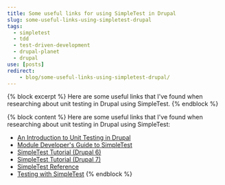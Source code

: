 ```yaml
---
title: Some useful links for using SimpleTest in Drupal
slug: some-useful-links-using-simpletest-drupal
tags:
  - simpletest
  - tdd
  - test-driven-development
  - drupal-planet
  - drupal
use: [posts]
redirect:
    - blog/some-useful-links-using-simpletest-drupal/
---
```

{% block excerpt %}
Here are some useful links that I've found when researching about unit testing in Drupal using SimpleTest.
{% endblock %}

{% block content %}
Here are some useful links that I've found when researching about unit testing in Drupal using SimpleTest:

* [An Introduction to Unit Testing in Drupal](http://www.lullabot.com/blog/articles/introduction-unit-testing-drupal "An Introduction to Unit Testing in Drupal")
* [Module Developer's Guide to SimpleTest](http://www.lullabot.com/blog/articles/drupal-module-developers-guide-simpletest "Module Developer's Guide to SimpleTest")
* [SimpleTest Tutorial (Drupal 6)](https://drupal.org/simpletest-tutorial "SimpleTest Tutorial (Drupal 6)")
* [SimpleTest Tutorial (Drupal 7)](https://drupal.org/simpletest-tutorial-drupal7 "SimpleTest Tutorial (Drupal 7)")
* [SimpleTest Reference](https://drupal.org/node/278126 "SimpleTest Reference")
* [Testing with SimpleTest](https://drupal.org/node/1128366 "Testing with SimpleTest")
{% endblock %}
